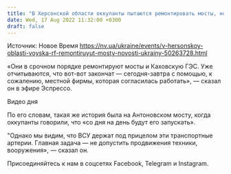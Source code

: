 ```yaml
---
title: "В Херсонской области оккупанты пытаются ремонтировать мосты, но ВСУ их держат под прицелом — советник главы ОВА"
date: Wed, 17 Aug 2022 11:32:00 +0300
draft: false
---
```

Источник: Новое Время https://nv.ua/ukraine/events/v-hersonskoy-oblasti-voyska-rf-remontiruyut-mosty-novosti-ukrainy-50263728.html


«Они в срочном порядке ремонтируют мосты и Каховскую ГЭС. Уже отчитываются, что вот-вот закончат — сегодня-завтра с помощью, к сожалению, местной фирмы, которая согласилась работать», — сказал он в эфире Эспрессо.

 Видео дня   

По его словам, такая же история была на Антоновском мосту, когда оккупанты говорили, что «со дня на день будут его запускать».

"Однако мы видим, что ВСУ держат под прицелом эти транспортные артерии. Главная задача — не допустить продвижения техники, вооружения», — сказал он.

Присоединяйтесь к нам в соцсетях Facebook, Telegram и Instagram.
